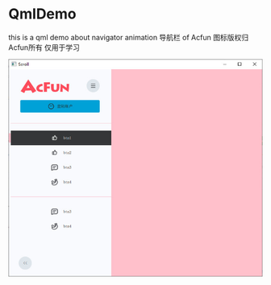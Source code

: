 # QmlDemo
this is a qml demo about navigator animation 导航栏 of Acfun
图标版权归Acfun所有 仅用于学习


![效果](demo.jpg)